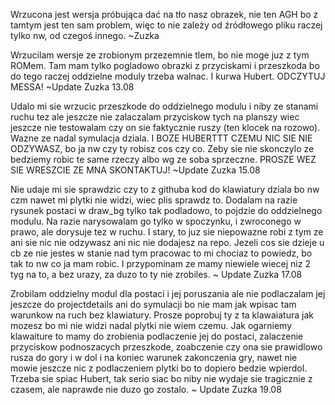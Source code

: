 Wrzucona jest wersja próbująca dać na tło nasz obrazek, nie ten AGH bo z tamtym jest ten sam problem, więc to nie zależy od źródłowego pliku raczej tylko nw, od czegoś innego. ~Zuzka

Wrzucilam wersje ze zrobionym przezemnie tlem, bo nie moge juz z tym ROMem. Tam mam tylko pogladowo obrazki z przyciskami i przeszkoda bo do tego raczej oddzielne moduly trzeba walnac. I kurwa Hubert. ODCZYTUJ MESSA! ~Update Zuzka 13.08

Udalo mi sie wrzucic przeszkode do oddzielnego modulu i niby ze stanami ruchu tez ale jeszcze nie zalaczalam przyciskow tych na planszy wiec jeszcze nie testowalam czy on sie faktycznie ruszy (ten klocek na rozowo). Wazne ze nadal symulacja dziala. I BOZE HUBERTTT CZEMU NIC SIE NIE ODZYWASZ, bo ja nw czy ty robisz cos czy co. Zeby sie nie skonczylo ze bedziemy robic te same rzeczy albo wg ze soba sprzeczne. PROSZE WEZ SIE WRESZCIE ZE MNA SKONTAKTUJ! ~Update Zuzka 15.08

Nie udaje mi sie sprawdzic czy to z githuba kod do klawiatury dziala bo nw czm nawet mi plytki nie widzi, wiec plis sprawdz to. Dodalam na razie rysunek postaci w draw_bg tylko tak podladowo, to pojdzie do oddzielnego modulu. Na razie narysowalam go tylko w spoczynku, i zwroconego w prawo, ale dorysuje tez w ruchu. I stary, to juz sie niepowazne robi z tym ze ani sie nic nie odzywasz ani nic nie dodajesz na repo. Jezeli cos sie dzieje u cb ze nie jestes w stanie nad tym pracowac to mi chociaz to powiedz, bo tak to nw co ja mam robic. I przypominam ze mamy niewiele wiecej niz 2 tyg na to, a bez urazy, za duzo to ty nie zrobiles. ~ Update Zuzka 17.08

Zrobilam oddzielny modul dla postaci i jej poruszania ale nie podlaczalam jej jeszcze do projectdetails ani do symulacji bo nie mam jak wpisac tam warunkow na ruch bez klawiatury. Prosze poprobuj ty z ta klawaiatura jak mozesz bo mi nie widzi nadal plytki nie wiem czemu. Jak ogarniemy klawaiture to mamy do zrobienia podlaczenie jej do postaci, zalaczenie przyciskow podnoszacych przeszkode, zoabczenie czy ona sie prawidlowo rusza do gory i w dol i na koniec warunek zakonczenia gry, nawet nie mowie jeszcze nic z podlaczeniem plytki bo to dopiero bedzie wpierdol. Trzeba sie spiac Hubert, tak serio siac bo niby nie wydaje sie tragicznie z czasem, ale naprawde nie duzo go zostalo. ~ Update Zuzka 19.08
